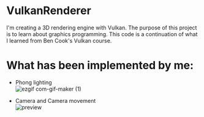 # VulkanRenderer
I'm creating a 3D rendering engine with Vulkan. The purpose of this project is to learn about graphics programming. This code is a continuation of what I learned from Ben Cook's Vulkan course.

# What has been implemented by me:
- Phong lighting<br>
![ezgif com-gif-maker (1)](https://user-images.githubusercontent.com/78436416/119230657-e4199d00-bb25-11eb-8487-49971d972134.gif)

- Camera and Camera movement <br>
![preview](https://user-images.githubusercontent.com/78436416/118819153-bd592d80-b8bd-11eb-8954-88b1479cc1ff.gif)
